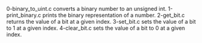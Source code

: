 0-binary_to_uint.c converts a binary number to an unsigned int.
1-print_binary.c prints the binary representation of a number.
2-get_bit.c returns the value of a bit at a given index.
3-set_bit.c sets the value of a bit to 1 at a given index.
4-clear_bit.c sets the value of a bit to 0 at a given index.
